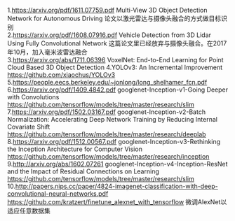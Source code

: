 1.https://arxiv.org/pdf/1611.07759.pdf  Multi-View 3D Object Detection Network for Autonomous Driving  论文以激光雷达与摄像头融合的方式做目标识别  
2.https://arxiv.org/pdf/1608.07916.pdf  Vehicle Detection from 3D Lidar Using Fully
Convolutional Network    这篇论文里已经放弃与摄像头融合。在2017年10月，加入毫米波雷达融合  
3.https://arxiv.org/abs/1711.06396  VoxelNet: End-to-End Learning for Point Cloud Based 3D Object Detection
4.YOLOv3: An Incremental Improvement    https://github.com/xiaochus/YOLOv3   
5.https://people.eecs.berkeley.edu/~jonlong/long_shelhamer_fcn.pdf   
6.https://arxiv.org/pdf/1409.4842.pdf  googlenet-Inception-v1-Going Deeper with Convolutions   https://github.com/tensorflow/models/tree/master/research/slim   
7.https://arxiv.org/pdf/1502.03167.pdf  googlenet-Inception-v2-Batch Normalization: Accelerating Deep Network Training by Reducing Internal Covariate Shift  https://github.com/tensorflow/models/tree/master/research/deeplab  
8.https://arxiv.org/pdf/1512.00567.pdf  googlenet-Inception-v3-Rethinking the Inception Architecture for Computer Vision   https://github.com/tensorflow/models/tree/master/research/inception  
9.http://arxiv.org/abs/1602.07261  googlenet-Inception-v4-Inception-ResNet and the Impact of Residual Connections on Learning  https://github.com/tensorflow/models/tree/master/research/slim  
10.http://papers.nips.cc/paper/4824-imagenet-classification-with-deep-convolutional-neural-networks.pdf       https://github.com/kratzert/finetune_alexnet_with_tensorflow  微调AlexNet以适应任意数据集  



